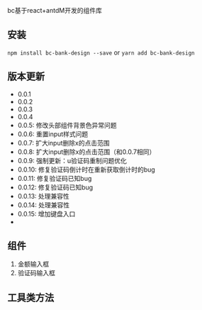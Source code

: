 bc基于react+antdM开发的组件库

## 安装
`npm install bc-bank-design --save` or `yarn add bc-bank-design`


## 版本更新
- 0.0.1
- 0.0.2
- 0.0.3
- 0.0.4
- 0.0.5: 修改头部组件背景色异常问题
- 0.0.6: 重置input样式问题
- 0.0.7: 扩大input删除x的点击范围
- 0.0.8: 扩大input删除x的点击范围（和0.0.7相同）
- 0.0.9: 强制更新：u验证码重制问题优化
- 0.0.10: 修复验证码倒计时在重新获取倒计时的bug
- 0.0.11: 修复验证码已知bug
- 0.0.12: 修复验证码已知bug
- 0.0.13: 处理兼容性
- 0.0.14: 处理兼容性
- 0.0.15: 增加键盘入口
- 
## 组件
1. 金额输入框
2. 验证码输入框

## 工具类方法

